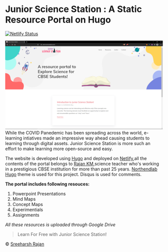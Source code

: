 # Junior Science Station : A Static Resource Portal on Hugo
[![Netlify Status](https://api.netlify.com/api/v1/badges/351cb7a7-f6be-490b-88a2-eb39e6cb89bd/deploy-status)](https://app.netlify.com/sites/juniorsciencestation/deploys)

![HomePage](https://github.com/sreeharshrajan/Junior-Science-Station/blob/master/jss.png)
While the COVID Panedemic has been spreading across the world, e-learning intiatives made an impressive way ahead causing students to learning through digital assets.
Junior Science Station is more such an effort to make learning more open-source and easy. 

The website is developed using [Hugo](https://www.hugo.io) and deployed on [Netlify](https://netlify.com),all the contents of the portal belongs to [Rajan KM](https://www.faccebook.com/rajankuttamath),science teacher who's working in a prestigious CBSE institution for more than past 25 years. [Northendlab Hugo](https://github.com/themefisher/northendlab-hugo.git)  theme is used for this project. Disqus is used for comments.

**The portal includes following resouces:**
1. Powerpoint Presentations
2. Mind Maps
3. Concept Maps
4. Experimentials
5. Assignments

*All these resources is uploaded through Google Drive*

> Learn For Free with Junior Science Station!

©  [Sreeharsh Rajan](https://www.twitter.com/SreeharshR)
